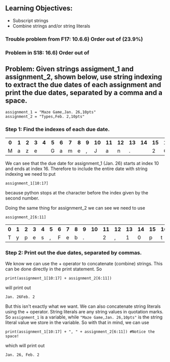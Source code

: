## Learning Objectives: 	
- Subscript strings 
- Combine strings and/or string literals 
### Trouble problem from F17: 10.6.6) Order out of (23.9%)
### Problem in S18: 16.6) Order out of

## Problem: Given strings assigment\_1 and assignment\_2, shown below, use string indexing to extract the due dates of each assignment and print the due dates, separated by a comma and a space.
    assignment_1 = "Maze Game,Jan. 26,10pts"
	assignment_2 = "Types,Feb. 2,10pts"
### Step 1: Find the indexes of each due date.
<table>
	<tr>
		<th>0</th>
		<th>1</th>
		<th>2</th>
		<th>3</th>
		<th>4</th>
		<th>5</th>
		<th>6</th>
		<th>7</th>
		<th>8</th>
		<th>9</th>
		<th>10</th>
		<th>11</th>
		<th>12</th>
		<th>13</th>
		<th>14</th>
		<th>15</th>
		<th>16</th>
		<th>17</th>
		<th>18</th>
		<th>19</th>
		<th>20</th>
		<th>21</th>
		<th>22</th>
	</tr>
	<tr>
		<td>M</td>
		<td>a</td>
		<td>z</td>
		<td>e</td>
		<td> </td>
		<td>G</td>
		<td>a</td>
		<td>m</td>
		<td>e</td>
		<td>,</td>
		<td>J</td>
		<td>a</td>
		<td>n</td>
		<td>.</td>
		<td> </td>
		<td>2</td>
		<td>6</td>
		<td>,</td>
		<td>1</td>
		<td>0</td>
		<td>p</td>
		<td>t</td>
		<td>s</td>
	</tr>
</table>

We can see that the due date for assignment_1 (Jan. 26) starts at index 10 and ends at index 16. Therefore to include the entire date with string indexing we need to put 

	assignment_1[10:17]
because python stops at the character before the index given by the second number. 

Doing the same thing for assignment_2 we can see we need to use 

	assignment_2[6:11]

<table>
	<tr>
		<th>0</th>
		<th>1</th>
		<th>2</th>
		<th>3</th>
		<th>4</th>
		<th>5</th>
		<th>6</th>
		<th>7</th>
		<th>8</th>
		<th>9</th>
		<th>10</th>
		<th>11</th>
		<th>12</th>
		<th>13</th>
		<th>14</th>
		<th>15</th>
		<th>16</th>
		<th>17</th>
	</tr>
	<tr>
		<td>T</td>
		<td>y</td>
		<td>p</td>
		<td>e</td>
		<td>s</td>
		<td>,</td>
		<td>F</td>
		<td>e</td>
		<td>b</td>
		<td>.</td>
		<td> </td>
		<td>2</td>
		<td>,</td>
		<td>1</td>
		<td>0</td>
		<td>p</td>
		<td>t</td>
		<td>s</td>
	</tr>
</table> 

### Step 2: Print out the due dates, separated by commas. 
We know we can use the + operator to concatenate (combine) strings. This can be done directly in the print statement. So 

	print(assignment_1[10:17] + assignment_2[6:11]) 
will print out 

	Jan. 26Feb. 2

But this isn't exactly what we want. We can also concatenate string literals using the + operator. String literals are any string values in quotation marks. So `assignment_1` is a variable, while `"Maze Game,Jan. 26,10pts"` is the string literal value we store in the variable. So with that in mind, we can use 

	print(assignment_1[10:17] + ", " + assignment_2[6:11]) #Notice the space!
which will print out 
	
	Jan. 26, Feb. 2
